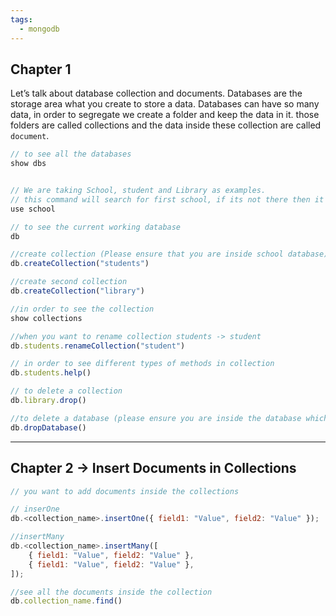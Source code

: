 ```yaml
---
tags:
  - mongodb
---
```

## Chapter 1

Let’s talk about database collection and documents. Databases are the storage area what you create to store a data. Databases can have so many data, in order to segregate we create a folder and keep the data in it. those folders are called collections and the data inside these collection are called `document`.

```js
// to see all the databases
show dbs
```

```js

// We are taking School, student and Library as examples.
// this command will search for first school, if its not there then it will create and then enter, or we can enter in any different database.
use school
```

```js
// to see the current working database
db
```

```js
//create collection (Please ensure that you are inside school database)
db.createCollection("students")
```

```js
//create second collection
db.createCollection("library")
```

```js
//in order to see the collection
show collections
```

```js
//when you want to rename collection students -> student
db.students.renameCollection("student")
```

```js
// in order to see different types of methods in collection
db.students.help()
```

```js
// to delete a collection
db.library.drop()
```

```js
//to delete a database (please ensure you are inside the database which you want to delete)
db.dropDatabase()
```

---
## Chapter 2 → Insert Documents in Collections
```js
// you want to add documents inside the collections

// inserOne
db.<collection_name>.insertOne({ field1: "Value", field2: "Value" });

//insertMany
db.<collection_name>.insertMany([
	{ field1: "Value", field2: "Value" },
	{ field1: "Value", field2: "Value" },
]);

//see all the documents inside the collection
db.collection_name.find()
```

